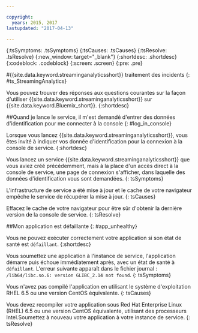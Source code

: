 ```yaml
---

copyright:
  years: 2015, 2017
lastupdated: "2017-04-13"

---
```


<!-- Attribute definitions -->
{:tsSymptoms: .tsSymptoms}
{:tsCauses: .tsCauses}
{:tsResolve: .tsResolve}
{:new_window: target="_blank"}
{:shortdesc: .shortdesc}
{:codeblock: .codeblock}
{:screen: .screen}
{:pre: .pre}

#{{site.data.keyword.streaminganalyticsshort}} traitement des incidents 
{: #ts_StreamingAnalytics}

Vous pouvez trouver des réponses aux questions courantes sur la façon d'utiliser {{site.data.keyword.streaminganalyticsshort}} sur {{site.data.keyword.Bluemix_short}}.
{:shortdesc}

##Quand je lance le service, il m'est demandé d'entrer des données d'identification pour me connecter à la console
{: #log_in_console}

Lorsque vous lancez {{site.data.keyword.streaminganalyticsshort}}, vous êtes invité à indiquer vos donnée d'identification pour la connexion à la console de service.
{:shortdesc}

Vous lancez un service {{site.data.keyword.streaminganalyticsshort}} que vous aviez créé précédemment, mais à la place d'un accès direct à la console de service, une page de connexion s'afficher, dans laquelle des données d'identification vous sont demandées.
{: tsSymptoms}

L'infrastructure de service a été mise à jour et le cache de votre navigateur empêche le service de récupérer la mise à jour.
{: tsCauses}

Effacez le cache de votre navigateur pour être sûr d'obtenir la dernière version de la console de service.
{: tsResolve}

##Mon application est défaillante
{: #app_unhealthy}

Vous ne pouvez exécuter correctement votre application si son état de santé est `défaillant`.
{:shortdesc}

Vous soumettez une application à l'instance de service, l'application démarre puis échoue immédiatement après, avec un état de santé à `défaillant`. L'erreur suivante apparaît dans le fichier journal : `/lib64/libc.so.6: version GLIBC_2.14 not found`.
{: tsSymptoms}

Vous n'avez pas compilé l'application en utilisant le système d'exploitation RHEL 6.5 ou une version CentOS équivalente.
{: tsCauses}

Vous devez recompiler votre application sous Red Hat Enterprise Linux (RHEL) 6.5 ou une version CentOS équivalente, utilisant des processeurs Intel.Soumettez à nouveau votre application à votre instance de service.
{: tsResolve}

